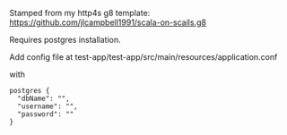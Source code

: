 Stamped from my http4s g8 template:
https://github.com/jlcampbell1991/scala-on-scails.g8

Requires postgres installation.

Add config file at test-app/test-app/src/main/resources/application.conf

with

```
postgres {
  "dbName": "",
  "username": "",
  "password": ""
}
```
